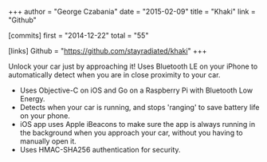 +++
author = "George Czabania"
date = "2015-02-09"
title = "Khaki"
link = "Github"

[commits]
  first = "2014-12-22"
  total = "55"

[links]
  Github = "https://github.com/stayradiated/khaki"
+++

Unlock your car just by approaching it! Uses Bluetooth LE on your iPhone to
automatically detect when you are in close proximity to your car.

- Uses Objective-C on iOS and Go on a Raspberry Pi with Bluetooth Low Energy.
- Detects when your car is running, and stops 'ranging' to save battery life on
  your phone.
- iOS app uses Apple iBeacons to make sure the app is always running in the
  background when you approach your car, without you having to manually open
  it.
- Uses HMAC-SHA256 authentication for security.
